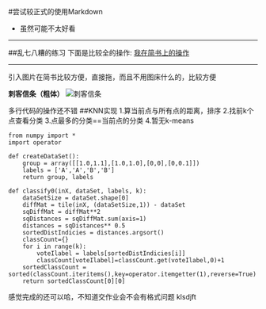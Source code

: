 #尝试较正式的使用Markdown
* 虽然可能不太好看
***
##乱七八糟的练习
下面是比较全的操作:
[我在简书上的操作](http://www.jianshu.com/p/a96b77ba86e5)
***
引入图片在简书比较方便，直接拖，而且不用图床什么的，比较方便

**刺客信条（粗体）**
[]()
![刺客信条](http://upload-images.jianshu.io/upload_images/8685793-f63e8581c27758f4.jpg?imageMogr2/auto-orient/strip%7CimageView2/2/w/1240)

多行代码的操作还不错
##KNN实现
1.算当前点与所有点的距离，排序
2.找前k个点查看分类
3.点最多的分类==当前点的分类
4.暂无k-means
```
from numpy import *
import operator

def createDataSet():
    group = array([[1.0,1.1],[1.0,1.0],[0,0],[0,0.1]])
    labels = ['A','A','B','B']
    return group, labels

def classify0(inX, dataSet, labels, k):
    dataSetSize = dataSet.shape[0]
    diffMat = tile(inX, (dataSetSize,1)) - dataSet
    sqDiffMat = diffMat**2
    sqDistances = sqDiffMat.sum(axis=1)
    distances = sqDistances** 0.5
    sortedDistIndicies = distances.argsort()
    classCount={}    
    for i in range(k):
        voteIlabel = labels[sortedDistIndicies[i]]
        classCount[voteIlabel]=classCount.get(voteIlabel,0)+1
    sortedClassCount = sorted(classCount.iteritems(),key=operator.itemgetter(1),reverse=True)
    return sortedClassCount[0][0]

```

感觉完成的还可以哈，不知道交作业会不会有格式问题
klsdjft
